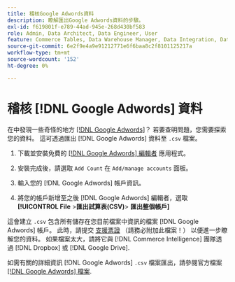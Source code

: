```yaml
---
title: 稽核Google Adwords資料
description: 瞭解匯出Google Adwords資料的步驟。
exl-id: f619801f-e789-44ad-945e-268d430bf583
role: Admin, Data Architect, Data Engineer, User
feature: Commerce Tables, Data Warehouse Manager, Data Integration, Data Import/Export
source-git-commit: 6e2f9e4a9e91212771e6f6baa8c2f8101125217a
workflow-type: tm+mt
source-wordcount: '152'
ht-degree: 0%

---
```


# 稽核 [!DNL Google Adwords] 資料

在中發現一些奇怪的地方 [[!DNL Google Adwords]](../integrations/google-adwords.md)？ 若要查明問題，您需要探索您的資料。 這可透過匯出 [!DNL Google Adwords] 資料至 `.csv` 檔案。

1. 下載並安裝免費的 [[!DNL Google Adwords] 編輯者](https://ads.google.com/home/tools/ads-editor/) 應用程式。

1. 安裝完成後，請選取 `Add Count` 在 `Add/manage accounts` 面板。

1. 輸入您的 [!DNL Google Adwords] 帳戶資訊。

1. 將您的帳戶新增至之後 [!DNL Google Adwords] 編輯者，選取 **[!UICONTROL File** > **&#x200B;匯出試算表(CSV)**> **匯出整個帳戶]**

這會建立 `.csv` 包含所有儲存在您目前檔案中資訊的檔案 [!DNL Google Adwords] 帳戶。 此時，請提交 [支援票證](https://experienceleague.adobe.com/docs/commerce-knowledge-base/kb/troubleshooting/miscellaneous/mbi-service-policies.html) （請務必附加此檔案！） 以便進一步瞭解您的資料。 如果檔案太大，請將它與 [!DNL Commerce Intelligence] 團隊透過 [!DNL Dropbox] 或 [!DNL Google Drive].

如需有關的詳細資訊 [!DNL Google Adwords] `.csv` 檔案匯出，請參閱官方檔案 [[!DNL Google Adwords] 檔案](https://support.google.com/google-ads/editor/answer/38657?hl=en).
